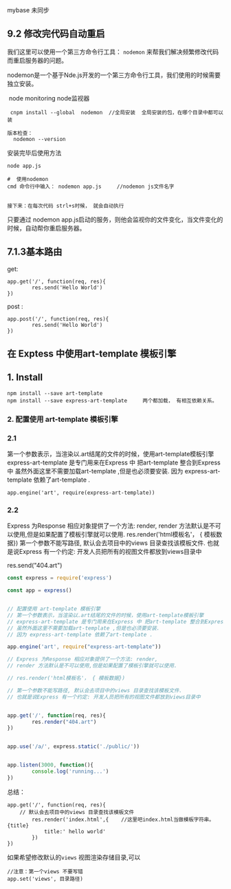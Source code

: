 mybase 未同步



## 9.2 修改完代码自动重启

我们这里可以使用一个第三方命令行工具： `nodemon`  来帮我们解决频繁修改代码而重启服务器的问题。

nodemon是一个基于Nde.js开发的一个第三方命令行工具，我们使用的时候需要独立安装。

​      node  monitoring    node监视器

```
 cnpm install --global  nodemon  //全局安装  全局安装的包，在哪个目录中都可以装
 
版本检查： 
  nodemon --version
```

安装完毕后使用方法

```
node app.js

#  使用nodemon
cmd 命令行中输入： nodemon app.js     //nodemon js文件名字


接下来：在每次代码 strl+s时候， 就会自动执行

```

只要通过 nodemon app.js启动的服务，则他会监视你的文件变化，当文件变化的时候，自动帮你重启服务器。

## 7.1.3基本路由

get:

```
app.get('/', function(req, res){
        res.send('Hello World')
})
```

post   :

```
app.post('/', function(req, res){
        res.send('Hello World')
})
```



## 在 Exptess 中使用art-template 模板引擎

## 1. Install

```
npm install --save art-template
npm install --save express-art-template     两个都加载， 有相互依赖关系。
```

### 2. 配置使用 art-template 模板引擎

### 2.1 

第一个参数表示，当渲染以.art结尾的文件的时候，使用art-template模板引擎
express-art-template 是专门用来在Express 中 把art-template 整合到Express 中
虽然外面这里不需要加载art-template ,但是也必须要安装.
因为 express-art-template 依赖了art-template .

```
app.engine('art', require(express-art-template))
```

### 2.2

Express 为Response 相应对象提供了一个方法: render,
render 方法默认是不可以使用,但是如果配置了模板引擎就可以使用.
res.render('html模板名'， { 模板数据})
第一个参数不能写路径, 默认会去项目中的views 目录查找该模板文件.
也就是说Express 有一个约定: 开发人员把所有的视图文件都放到views目录中

 res.send("404.art")

```js
const express = require('express')

const app = express() 


// 配置使用 art-template 模板引擎
// 第一个参数表示，当渲染以.art结尾的文件的时候，使用art-template模板引擎
// express-art-template 是专门用来在Express 中 把art-template 整合到Express 中
// 虽然外面这里不需要加载art-template ,但是也必须要安装.
// 因为 express-art-template 依赖了art-template .

app.engine('art', require("express-art-template"))

// Express 为Response 相应对象提供了一个方法: render,
// render 方法默认是不可以使用,但是如果配置了模板引擎就可以使用.

// res.render('html模板名'， { 模板数据})

// 第一个参数不能写路径, 默认会去项目中的views 目录查找该模板文件.
// 也就是说Express 有一个约定: 开发人员把所有的视图文件都放到views目录中


app.get('/', function(req, res){
        res.render("404.art")
})


app.use('/a/', express.static('./public/'))


app.listen(3000, function(){
        console.log('running...')
})

```



总结：

```
app.get('/', function(req, res){
	// 默认会去项目中的views 目录查找该模板文件
        res.render('index.html',{    //这里吧index.html当做模板字符串。 {title}
			title:' hello world'
		})
})

```

如果希望修改默认的`views` 视图渲染存储目录,可以

```
//注意：第一个views 不要写错
app.set('views', 目录路径)
```

